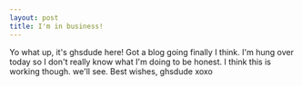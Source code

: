 ```yaml
---
layout: post
title: I'm in business!
---
```


Yo what up, it's ghsdude here!
Got a blog going finally I think.
I'm hung over today so I don't really know what I'm doing to be honest.
I think this is working though.
we'll see.
Best wishes,
ghsdude xoxo
